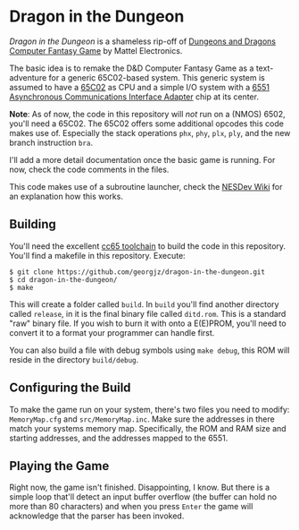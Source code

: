 # Dragon in the Dungeon
*Dragon in the Dungeon* is a shameless rip-off of [Dungeons and Dragons Computer Fantasy Game][1] by Mattel Electronics.

The basic idea is to remake the D&D Computer Fantasy Game as a text-adventure for a generic 65C02-based system. This generic system is assumed to have a [65C02][4] as CPU and a simple I/O system with a [6551 Asynchronous Communications Interface Adapter][2] chip at its center.

**Note**: As of now, the code in this repository will *not* run on a (NMOS) 6502, you'll need a 65C02. The 65C02 offers some additional opcodes this code makes use of. Especially the stack operations `phx`, `phy`, `plx`, `ply`, and the new branch instruction `bra`.

I'll add a more detail documentation once the basic game is running. For now, check the code comments in the files.

This code makes use of a subroutine launcher, check the [NESDev Wiki][5] for an explanation how this works.

## Building
You'll need the excellent [cc65 toolchain][3] to build the code in this repository. You'll find a makefile in this repository. Execute:

```
$ git clone https://github.com/georgjz/dragon-in-the-dungeon.git
$ cd dragon-in-the-dungeon/
$ make
```

This will create a folder called `build`. In `build` you'll find another directory called `release`, in it is the final binary file called `ditd.rom`. This is a standard "raw" binary file. If you wish to burn it with onto a E(E)PROM, you'll need to convert it to a format your programmer can handle first.

You can also build a file with debug symbols using `make debug`, this ROM will reside in the directory `build/debug`.

## Configuring the Build
To make the game run on your system, there's two files you need to modify: `MemoryMap.cfg` and `src/MemoryMap.inc`. Make sure the addresses in there match your systems memory map. Specifically, the ROM and RAM size and starting addresses, and the addresses mapped to the 6551.

## Playing the Game
Right now, the game isn't finished. Disappointing, I know. But there is a simple loop that'll detect an input buffer overflow (the buffer can hold no more than 80 characters) and when you press `Enter` the game will acknowledge that the parser has been invoked.


[1]: https://en.wikipedia.org/wiki/Dungeons_%26_Dragons_Computer_Fantasy_Game
[2]: http://www.westerndesigncenter.com/wdc/w65c51n-chip.cfm
[3]: https://github.com/cc65/cc65
[4]: https://en.wikipedia.org/wiki/WDC_65C02
[5]: https://wiki.nesdev.com/w/index.php/RTS_Trick
